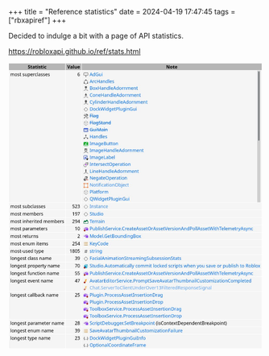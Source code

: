 +++
title = "Reference statistics"
date = 2024-04-19 17:47:45
tags = ["rbxapiref"]
+++

Decided to indulge a bit with a page of API statistics.

https://robloxapi.github.io/ref/stats.html

![](00.jpg)
